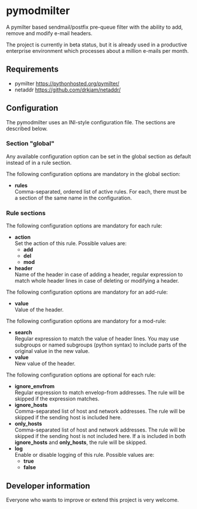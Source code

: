 # pymodmilter
A pymilter based sendmail/postfix pre-queue filter with the ability to add, remove and modify e-mail headers.

The project is currently in beta status, but it is already used in a productive enterprise environment which processes about a million e-mails per month.

## Requirements
* pymilter <https://pythonhosted.org/pymilter/>
* netaddr <https://github.com/drkjam/netaddr/>

## Configuration
The pymodmilter uses an INI-style configuration file. The sections are described below.

### Section "global"
Any available configuration option can be set in the global section as default instead of in a rule section.

The following configuration options are mandatory in the global section:
* **rules**  
  Comma-separated, ordered list of active rules. For each, there must be a section of the same name in the configuration.

### Rule sections
The following configuration options are mandatory for each rule:
* **action**  
  Set the action of this rule. Possible values are:
  * **add**
  * **del**
  * **mod**
* **header**  
  Name of the header in case of adding a header, regular expression to match whole header lines in case of deleting or modifying a header.

The following configuration options are mandatory for an add-rule:
* **value**  
  Value of the header.

The following configuration options are mandatory for a mod-rule:
* **search**  
  Regular expression to match the value of header lines. You may use subgroups or named subgroups (python syntax) to include parts of the original value in the new value.
* **value**  
  New value of the header.

The following configuration options are optional for each rule:
* **ignore_envfrom**  
  Regular expression to match envelop-from addresses. The rule will be skipped if the expression matches.
* **ignore_hosts**  
  Comma-separated list of host and network addresses. The rule will be skipped if the sending host is included here.
* **only_hosts**  
  Comma-separated list of host and network addresses. The rule will be skipped if the sending host is not included here. If a is included in both **ignore_hosts** and **only_hosts**, the rule will be skipped.
* **log**  
  Enable or disable logging of this rule. Possible values are:
  * **true**
  * **false**

## Developer information
Everyone who wants to improve or extend this project is very welcome.
